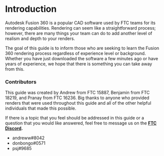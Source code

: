 # Introduction

Autodesk Fusion 360 is a popular CAD software used by FTC teams for its rendering capabilities. Rendering can seem like a straightforward process; however, there are many things your team can do to add another level of realism and depth to your renders. 

The goal of this guide is to inform those who are seeking to learn the Fusion 360 rendering process regardless of experience level or background. Whether you have just downloaded the software a few minutes ago or have years of experience, we hope that there is something you can take away from this. 

### **Contributors**

This guide was created by Andrew from FTC 15887, Benjamin from FTC 18219, and Pranay from FTC 16236. Big thanks to anyone who provided renders that were used throughout this guide and all of the other helpful individuals that made this possible.

If there is a topic that you feel should be addressed in this guide or a question that you would like answered, feel free to message us on the [**FTC Discord**](https://discord.gg/first-tech-challenge)**.**

* andreww\#8042
* donbongo\#0571
* psj\#9685





